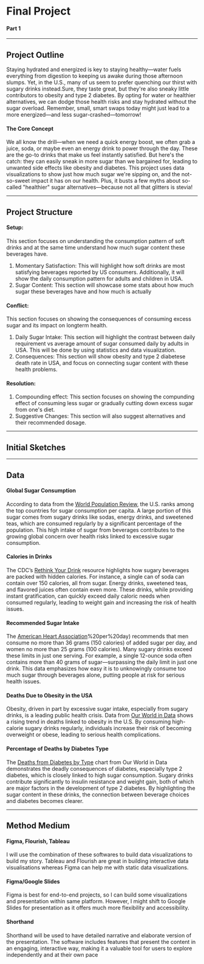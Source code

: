 # Final Project  
#### Part 1   
---  
  
## Project Outline    
Staying hydrated and energized is key to staying healthy—water fuels everything from digestion to keeping us awake during those afternoon slumps. Yet, in the U.S., many of us seem to prefer quenching our thirst with sugary drinks instead.Sure, they taste great, but they're also sneaky little contributors to obesity and type 2 diabetes. By opting for water or healthier alternatives, we can dodge those health risks and stay hydrated without the sugar overload. Remember, small, smart swaps today might just lead to a more energized—and less sugar-crashed—tomorrow!  

#### The Core Concept   
We all know the drill—when we need a quick energy boost, we often grab a juice, soda, or maybe even an energy drink to power through the day. These are the go-to drinks that make us feel instantly satisfied. But here's the catch: they can easily sneak in more sugar than we bargained for, leading to unwanted side effects like obesity and diabetes. This project uses data visualizations to show just how much sugar we're sipping on, and the not-so-sweet impact it has on our health. Plus, it busts a few myths about so-called "healthier" sugar alternatives—because not all that glitters is stevia! 


--- 
     
## Project Structure  
#### Setup: 
This section focuses on understanding the consumption pattern of soft drinks and at the same time understand how much sugar content these beverages have.
1) Momentary Satisfaction: This will highlight how soft drinks are most satisfying beverages reported by US consumers. Additionally, it will show the daily consumption pattern for adults and children in USA.    
2) Sugar Content: This section will showcase some stats about how much sugar these beverages have and how much is actually 

#### Conflict:
This section focuses on showing the consequences of consuming excess sugar and its impact on longterm health. 
1) Daily Sugar Intake: This section will highlight the contrast between daily requirement vs average amount of sugar consumed daily by adults in USA. This will be done by using statistics and data visualization.  
2) Consequences: This section will show obesity and type 2 diabetese death rate in USA, and focus on connecting sugar content with these health problems.

#### Resolution:  
1) Compounding effect: This section focuses on showing the compunding effect of consuming less sugar or gradually cutting down excess sugar from one's diet.  
2) Suggestive Changes: This section will also suggest alternatives and their recommended dosage.
   
--- 
   
## Initial Sketches


---    
## Data

#### Global Sugar Consumption  
According to data from the [World Population Review](https://worldpopulationreview.com/country-rankings/sugar-consumption-by-country), the U.S. ranks among the top countries for sugar consumption per capita. A large portion of this sugar comes from sugary drinks like sodas, energy drinks, and sweetened teas, which are consumed regularly by a significant percentage of the population. This high intake of sugar from beverages contributes to the growing global concern over health risks linked to excessive sugar consumption.

#### Calories in Drinks  
The CDC’s [Rethink Your Drink](https://www.cdc.gov/healthy-weight-growth/rethink-your-drink/index.html) resource highlights how sugary beverages are packed with hidden calories. For instance, a single can of soda can contain over 150 calories, all from sugar. Energy drinks, sweetened teas, and flavored juices often contain even more. These drinks, while providing instant gratification, can quickly exceed daily caloric needs when consumed regularly, leading to weight gain and increasing the risk of health issues.

#### Recommended Sugar Intake  
The [American Heart Association](https://www.heart.org/en/healthy-living/healthy-eating/eat-smart/sugar/how-much-sugar-is-too-much#:~:text=Men%20should%20consume%20no%20more,or%20100%20calories)%20per%20day) recommends that men consume no more than 36 grams (150 calories) of added sugar per day, and women no more than 25 grams (100 calories). Many sugary drinks exceed these limits in just one serving. For example, a single 12-ounce soda often contains more than 40 grams of sugar—surpassing the daily limit in just one drink. This data emphasizes how easy it is to unknowingly consume too much sugar through beverages alone, putting people at risk for serious health issues.

#### Deaths Due to Obesity in the USA  
Obesity, driven in part by excessive sugar intake, especially from sugary drinks, is a leading public health crisis. Data from [Our World in Data](https://ourworldindata.org/grapher/deaths-due-to-obesity?tab=chart&country=~USA) shows a rising trend in deaths linked to obesity in the U.S. By consuming high-calorie sugary drinks regularly, individuals increase their risk of becoming overweight or obese, leading to serious health complications.

#### Percentage of Deaths by Diabetes Type  
The [Deaths from Diabetes by Type](https://ourworldindata.org/grapher/deaths-from-diabetes-by-type?country=OWID_WRL~USA) chart from Our World in Data demonstrates the deadly consequences of diabetes, especially type 2 diabetes, which is closely linked to high sugar consumption. Sugary drinks contribute significantly to insulin resistance and weight gain, both of which are major factors in the development of type 2 diabetes. By highlighting the sugar content in these drinks, the connection between beverage choices and diabetes becomes clearer.

--- 
   
## Method Medium
#### Figma, Flourish, Tableau
I will use the combination of these softwares to build data visualizations to build my story. Tableau and Flourish are great in building interactive data visualisations whereas Figma can help me with static data visualizations.

#### Figma/Google Slides
Figma is best for end-to-end projects, so I can build some visualizations and presentation within same platform. However, I might shift to Google Slides for presentation as it offers much more flexibility and accessibility.

#### Shorthand
Shorthand will be used to have detailed narrative and elaborate version of the presentation. The software includes features that present the content in an engaging, interactive way, making it a valuable tool for users to explore independently and at their own pace
